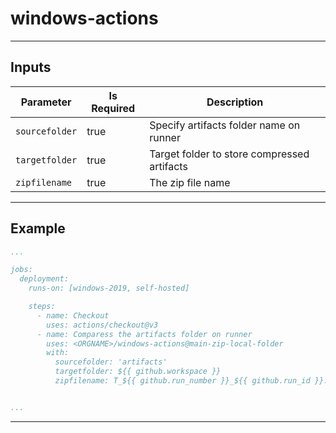 # windows-actions

------

## Inputs

| Parameter                  | Is Required | Description                                       |
| -------------------------- | ----------- | ------------------------------------------------- |
| `sourcefolder`             | true        | Specify artifacts folder name on runner           |
| `targetfolder`             | true        | Target folder to store compressed artifacts       |
| `zipfilename`              | true        | The zip file name                                 |

------

## Example
```yml
...

jobs:
  deployment:
    runs-on: [windows-2019, self-hosted]

    steps:
      - name: Checkout
        uses: actions/checkout@v3
      - name: Comparess the artifacts folder on runner
        uses: <ORGNAME>/windows-actions@main-zip-local-folder
        with:
          sourcefolder: 'artifacts'
          targetfolder: ${{ github.workspace }}
          zipfilename: T_${{ github.run_number }}_${{ github.run_id }}.zip


...
```

------
